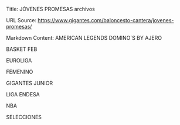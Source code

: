 Title: JÓVENES PROMESAS archivos

URL Source: https://www.gigantes.com/baloncesto-cantera/jovenes-promesas/

Markdown Content:
AMERICAN LEGENDS DOMINO´S BY AJERO

BASKET FEB

EUROLIGA

FEMENINO

GIGANTES JUNIOR

LIGA ENDESA

NBA

SELECCIONES
